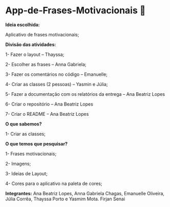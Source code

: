 
# App-de-Frases-Motivacionais 📃

**Ideia escolhida:** 

Aplicativo de frases motivacionais; 

**Divisão das atividades:**

1-	Fazer o layout – Thayssa; 

2-	Escolher as frases – Anna Gabriela; 

3-	Fazer os comentários no código – Emanuelle; 

4-	Criar as classes (2 pessoas) – Yasmin e Júlia;

5-	 Fazer a documentação com os relatórios da entrega – Ana Beatriz Lopes

6-	Criar o repositório – Ana Beatriz Lopes

7-	Criar o README – Ana Beatriz Lopes

**O que sabemos?**

1- Criar as classes;

**O que temos que pesquisar?** 

1- Frases motivacionais;

2- Imagens;

3- Ideias de Layout;

4- Cores para o aplicativo na paleta de cores;



**Integrantes:** Ana Beatriz Lopes, Anna Gabriela Chagas, Emanuelle Oliveira, Júlia Corrêa, Thayssa Porto e Yasmim Mota.
Firjan Senai
